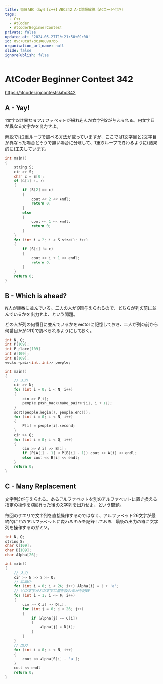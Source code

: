 ```yaml
---
title: 毎日ABC day4【c++】ABC342 A-C問題解説【ACコード付き】
tags:
  - C++
  - AtCoder
  - AtCoderBeginnerContest
private: false
updated_at: '2024-05-27T19:21:50+09:00'
id: d9d70caf7dc1088987b6
organization_url_name: null
slide: false
ignorePublish: false
---
```

# AtCoder Beginner Contest 342

https://atcoder.jp/contests/abc342

## A - Yay!
1文字だけ異なるアルファベットが紛れ込んだ文字列$S$が与えられる。何文字目が異なる文字かを出力せよ。

解説では2重ループで調べる方法が載っていますが、ここでは1文字目と2文字目が異なった場合とそうで無い場合に分岐して、1重のループで終わるように(結果的に)工夫しています。

```cpp
int main()
{
	string S;
	cin >> S;
	char c = S[0];
	if (S[1] != c)
	{
		if (S[2] == c)
		{
			cout << 2 << endl;
			return 0;
		}
		else
		{
			cout << 1 << endl;
			return 0;
		}
	}
	for (int i = 2; i < S.size(); i++)
	{
		if (S[i] != c)
		{
			cout << i + 1 << endl;
			return 0;
		}
	}
	return 0;
}
```

## B - Which is ahead?

$N$人が順番に並んでいる。二人の人が$Q$回与えられるので、どちらが列の前に並んでいるかを出力せよ、という問題。

どの人が列の何番目に並んでいるかをvectorに記憶しておき、二人が列の前から何番目かが$O(1)$で調べられるようにしておく。

```cpp
int N, Q;
int P[109];
int P_place[109];
int A[109];
int B[109];
vector<pair<int, int>> people;

int main()
{
	// 入力
	cin >> N;
	for (int i = 0; i < N; i++)
	{
		cin >> P[i];
		people.push_back(make_pair(P[i], i + 1));
	}
	sort(people.begin(), people.end());
	for (int i = 0; i < N; i++)
	{
		P[i] = people[i].second;
	}
	cin >> Q;
	for (int i = 0; i < Q; i++)
	{
		cin >> A[i] >> B[i];
		if (P[A[i] - 1] < P[B[i] - 1]) cout << A[i] << endl;
		else cout << B[i] << endl;
	}
	return 0;
}
```

## C - Many Replacement

文字列$S$が与えられる。あるアルファベットを別のアルファベットに置き換える指定の操作を$Q$回行った後の文字列を出力せよ、という問題。

毎回のクエリで文字列を直接操作するのではなく、アルファベット26文字が最終的にどのアルファベットに変わるのかを記録しておき、最後の出力の時に文字列を操作するのがミソ。

```cpp
int N, Q;
string S;
char C[109];
char D[109];
char Alpha[26];

int main()
{
	// 入力
	cin >> N >> S >> Q;
	// 初期化
	for (int i = 0; i < 26; i++) Alpha[i] = i + 'a';
	// どの文字がどの文字に置き換わるかを記録
	for (int i = 1; i <= Q; i++)
	{
		cin >> C[i] >> D[i];
		for (int j = 0; j < 26; j++)
		{
			if (Alpha[j] == C[i])
			{
				Alpha[j] = D[i];
			}
		}
	}
	// 出力
	for (int i = 0; i < N; i++)
	{
		cout << Alpha[S[i] - 'a'];
	}
	cout << endl;
	return 0;
}
```
